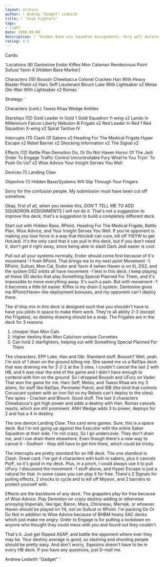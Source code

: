 ```yaml
---
layout: archive
author: ! Andrew "Gadget" Ledwith
title: ! "Snub Fighters"
tags:
- Light
date: 2000-09-09
description: ! "Hidden Base w/o Squadron Assignments. Very well balanced deck. Uses a few post-DS2 HB tricks."
rating: 4.5
---
```

Cards: 

'Locations (8)
Dantooine
Endor
Kiffex
Mon Calamari
Rendezvous Point
Sullust
Yavin 4
[Hidden Base Marker]

Characters (15)
Boussh
Chewbacca
Colonel Cracken
Han With Heavy Blaster Pistol  x2
Harc Seff
Lieutenant Blount
Luke With Lightsaber  x2
Melas
Obi-Wan With Lightsaber  x2
Romas '

Strategy: '

Characters (cont.)
Tawss Khaa
Wedge Antilles

Starships (12)
Gold Leader In Gold 1
Gold Squadron Y-wing  x2
Lando In Millennium Falcon
Liberty
Nebulon-B Frigate  x2
Red Leader In Red 1
Red Squadron X-wing  x2
Spiral
Tantive IV

Interrupts (11)
Clash Of Sabers  x2
Heading For The Medical Frigate
Hyper Escape  x2
Rebel Barrier  x2
Shocking Information  x2
The Signal  x2

Effects (12)
Battle Plan
Demotion
Do, Or Do Not
Haven
Honor Of The Jedi
Order To Engage
Traffic Control
Uncontrollable Fury
What're You Tryin' To Push On Us?  x2
Wise Advice
Your Insight Serves You Well

Devices (1)
Landing Claw

Objective (1)
Hidden Base/Systems Will Slip Through Your Fingers




Sorry for the confusion people. My submission must have been cut off somehow.

Okay, first of all, when you review this, DON'T TELL ME TO ADD SQUADRON ASSIGNMENTS I will not do it. That's not a suggestion to improve this deck, that's a suggestion to build a completely different deck.

Start out with Hidden Base, RPoint, Heading For The Medical Frigate, Battle Plan, Wise Advice, and Your Insight Serves You Well. If you're opponent is making you lose force in a way that HotJedi can cure, kill off YISYW to get HotJedi. It's the only card that it can pull in this deck, but if you don't need it, don't get it right away, since being able to slash Dark Jedi easier is cool.

Pull out all your systems normally, Endor should come first because of it's movement -1 from RPoint. That brings me to my next point Movement -1. RPoint, Sullust, Mon Cal, Endor and Yavin 4 (when Haven is on it), DS2, and the system DS2 orbits all have movement -1 text in this deck. I keep playing all these SD decks that play Something Special Planned For Them, and it's impossible to move everything away. It's such a pain. But with movement -1 it becomes a little bit easier. Kiffex is my drain-2 system. Dantooine gives me RPoint/Haven-like deployment bonuses, and my opponent can't deploy there.

The st'ship mix in this deck is designed such that you shouldn't have to have you pilots in space to make them work. They're all ability 2-3 (except the Frigates), so destiny drawing should be a snap. The Frigates are in the deck for 3 reasons
1) cheaper than Mon Cals
2) Higher destiny than Mon Cals/non-unique Corvettes
3) Can hold 2 starfighters, helping out with Something Special Planned For Them

The characters. EPP Luke, Han and Obi. Standard stuff. Boussh? Well, yeah. I'm sick of 1 drain on the ground killing me. She saved me vs a RalOps deck that was draining me for 2-2-2 at the 3 sites. I couldn't cancel the last 2 with HB, and it was near the end of the game and I didn't have enough to contend with him on the ground. So I dropped Boussh and UFury on Vader. That won the game for me. Harc Seff, Melas, and Tawss Khaa are my 3 aliens, for stuff like RalOps, Perimeter Patrol, and ISB (the kind that controls Coruscant system with an iron fist so my Rebels can't deploy to the sites). Two spies - Cracken and Blount. Good stuff. The last 3 characters Chewbacca's got high power and adds a destiny with Han. Romas cancels reacts, which are still prominent. ANH Wedge adds 3 to power, deploys for 2 and has a 4 in destiny.

The one device Landing Claw. This card wins games. Sure, this is a space deck. But I'm not going up against the Executor with the entire Saber Squadron at their side. I'm not crazy. So I go undercover. They don't drain me, and I can drain them elsewhere. Even though there's a new way to cancel it - Godhert - they still have to get him there, which could be tricky.

The interrupts are pretty standard for an HB deck. The one standout is Clash. Great card. I've got 4 characters with built-in sabers, plus it cancels PotF, so it's good in my deck. Plus, in a pinch, I could always use it to pull UFury. I discussed the movement -1 stuff above, and Hyper Escape is just a natural for that. In some cases you can play it for free. There's 2 Signals for pulling effects, 2 shocks to cycle and to kill off Miyoon, and 2 barriers to protect yourself with.

Effects are the backbone of any deck. The grapplers play for free because of Wise Advice. Play Demotion on crazy destiny-adding or otherwise annoying Imperials, like Igar, Baron, Mara, Chiraneau, Merrejk, or whoever. Haven should be played on Y4, not on Sullust or RPoint. I'm packing Do Or Do Not in addition to Wise Advice because of BHBM heavy SAC decks which just make me angry. Order to Engage is for putting a lockdown on anyone who thought they could mess with you and found out they couldn't.

That's it. Just get flipped ASAP, and battle the opponent where ever they may be. Your destiny average is good, so slashing and shooting people should be pretty easy. And don't worry, Sqassins doesn't have to be in every HB deck. If you have any questions, just D-mail me.

Andrew Ledwith
"Gadget" '